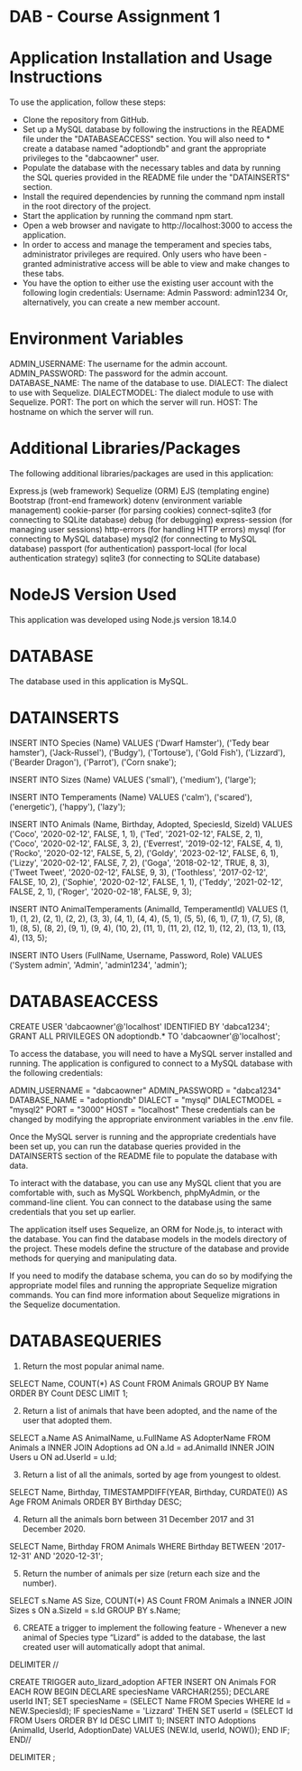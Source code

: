 # DAB - Course Assignment 1
# Application Installation and Usage Instructions
To use the application, follow these steps:

* Clone the repository from GitHub.
* Set up a MySQL database by following the instructions in the README file under the "DATABASEACCESS" section. You will also need to * create a database named "adoptiondb" and grant the appropriate privileges to the "dabcaowner" user.
* Populate the database with the necessary tables and data by running the SQL queries provided in the README file under the         "DATAINSERTS" section.
* Install the required dependencies by running the command npm install in the root directory of the project.
* Start the application by running the command npm start.
* Open a web browser and navigate to http://localhost:3000 to access the application.
* In order to access and manage the temperament and species tabs, administrator privileges are required. Only users who have been   - granted administrative access will be able to view and make changes to these tabs.
* You have the option to either use the existing user account with the following login credentials:
  Username: Admin
  Password: admin1234
  Or, alternatively, you can create a new member account.

# Environment Variables
ADMIN_USERNAME: The username for the admin account.
ADMIN_PASSWORD: The password for the admin account.
DATABASE_NAME: The name of the database to use.
DIALECT: The dialect to use with Sequelize.
DIALECTMODEL: The dialect module to use with Sequelize.
PORT: The port on which the server will run.
HOST: The hostname on which the server will run.

# Additional Libraries/Packages
The following additional libraries/packages are used in this application:

Express.js (web framework)
Sequelize (ORM)
EJS (templating engine)
Bootstrap (front-end framework)
dotenv (environment variable management)
cookie-parser (for parsing cookies)
connect-sqlite3 (for connecting to SQLite database)
debug (for debugging)
express-session (for managing user sessions)
http-errors (for handling HTTP errors)
mysql (for connecting to MySQL database)
mysql2 (for connecting to MySQL database)
passport (for authentication)
passport-local (for local authentication strategy)
sqlite3 (for connecting to SQLite database)

# NodeJS Version Used
This application was developed using Node.js version 18.14.0

# DATABASE
The database used in this application is MySQL.

# DATAINSERTS

INSERT INTO Species (Name) VALUES
  ('Dwarf Hamster'),
  ('Tedy bear hamster'),
  ('Jack-Russel'),
  ('Budgy'),
  ('Tortouse'),
  ('Gold Fish'),
  ('Lizzard'),
  ('Bearder Dragon'),
  ('Parrot'),
  ('Corn snake');
  
  
  INSERT INTO Sizes (Name) VALUES
  ('small'),
  ('medium'),
  ('large');
  
  
  INSERT INTO Temperaments (Name) VALUES
  ('calm'),
  ('scared'),
  ('energetic'),
  ('happy'),
  ('lazy');
  
  
  
  INSERT INTO Animals (Name, Birthday, Adopted, SpeciesId, SizeId)
VALUES 
  ('Coco', '2020-02-12', FALSE, 1, 1),
  ('Ted', '2021-02-12', FALSE, 2, 1),
  ('Coco', '2020-02-12', FALSE, 3, 2),
  ('Everrest', '2019-02-12', FALSE, 4, 1),
  ('Rocko', '2020-02-12', FALSE, 5, 2),
  ('Goldy', '2023-02-12', FALSE, 6, 1),
  ('Lizzy', '2020-02-12', FALSE, 7, 2),
  ('Goga', '2018-02-12', TRUE, 8, 3),
  ('Tweet Tweet', '2020-02-12', FALSE, 9, 3),
  ('Toothless', '2017-02-12', FALSE, 10, 2),
  ('Sophie', '2020-02-12', FALSE, 1, 1),
  ('Teddy', '2021-02-12', FALSE, 2, 1),
  ('Roger', '2020-02-18', FALSE, 9, 3);
  
  
  
  
  INSERT INTO AnimalTemperaments (AnimalId, TemperamentId) VALUES
  (1, 1),
  (1, 2),
  (2, 1),
  (2, 2),
  (3, 3),
  (4, 1),
  (4, 4),
  (5, 1),
  (5, 5),
  (6, 1),
  (7, 1),
  (7, 5),
  (8, 1),
  (8, 5),
  (8, 2),
  (9, 1),
  (9, 4),
  (10, 2),
  (11, 1),
  (11, 2),
  (12, 1),
  (12, 2),
  (13, 1),
  (13, 4),
  (13, 5);



   INSERT INTO Users (FullName, Username, Password, Role) VALUES ('System admin', 'Admin', 'admin1234', 'admin');

# DATABASEACCESS

CREATE USER 'dabcaowner'@'localhost' IDENTIFIED BY 'dabca1234';
GRANT ALL PRIVILEGES ON adoptiondb.* TO 'dabcaowner'@'localhost';


To access the database, you will need to have a MySQL server installed and running. The application is configured to connect to a MySQL database with the following credentials:

ADMIN_USERNAME = "dabcaowner"
ADMIN_PASSWORD = "dabca1234"
DATABASE_NAME = "adoptiondb"
DIALECT = "mysql"
DIALECTMODEL = "mysql2"
PORT = "3000"
HOST = "localhost"
These credentials can be changed by modifying the appropriate environment variables in the .env file.

Once the MySQL server is running and the appropriate credentials have been set up, you can run the database queries provided in the DATAINSERTS section of the README file to populate the database with data.

To interact with the database, you can use any MySQL client that you are comfortable with, such as MySQL Workbench, phpMyAdmin, or the command-line client. You can connect to the database using the same credentials that you set up earlier.

The application itself uses Sequelize, an ORM for Node.js, to interact with the database. You can find the database models in the models directory of the project. These models define the structure of the database and provide methods for querying and manipulating data.

If you need to modify the database schema, you can do so by modifying the appropriate model files and running the appropriate Sequelize migration commands. You can find more information about Sequelize migrations in the Sequelize documentation.

# DATABASEQUERIES


1. Return the most popular animal name.

SELECT Name, COUNT(*) AS Count
FROM Animals
GROUP BY Name
ORDER BY Count DESC
LIMIT 1;

2. Return a list of animals that have been adopted, and the name of the user that adopted them.

SELECT a.Name AS AnimalName, u.FullName AS AdopterName
FROM Animals a
INNER JOIN Adoptions ad ON a.Id = ad.AnimalId
INNER JOIN Users u ON ad.UserId = u.Id;

3. Return a list of all the animals, sorted by age from youngest to oldest.

SELECT Name, Birthday, TIMESTAMPDIFF(YEAR, Birthday, CURDATE()) AS Age
FROM Animals
ORDER BY Birthday DESC;

4. Return all the animals born between 31 December 2017 and 31 December 2020.

SELECT Name, Birthday
FROM Animals
WHERE Birthday BETWEEN '2017-12-31' AND '2020-12-31';

5. Return the number of animals per size (return each size and the number).

SELECT s.Name AS Size, COUNT(*) AS Count
FROM Animals a
INNER JOIN Sizes s ON a.SizeId = s.Id
GROUP BY s.Name;

6. CREATE a trigger to implement the following feature - Whenever a new animal of Species type “Lizard” is added to the database, the last created user will automatically adopt that animal.

DELIMITER //

CREATE TRIGGER auto_lizard_adoption
AFTER INSERT ON Animals
FOR EACH ROW
BEGIN
  DECLARE speciesName VARCHAR(255);
  DECLARE userId INT;
  SET speciesName = (SELECT Name FROM Species WHERE Id = NEW.SpeciesId);
  IF speciesName = 'Lizzard' THEN
    SET userId = (SELECT Id FROM Users ORDER BY Id DESC LIMIT 1);
    INSERT INTO Adoptions (AnimalId, UserId, AdoptionDate) VALUES (NEW.Id, userId, NOW());
  END IF;
END//

DELIMITER ;